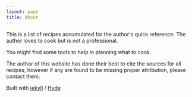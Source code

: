 ```yaml
---
layout: page
title: About
---
```


This is a list of recipes accumulated for the author's quick reference. The author loves to cook but is not a professional.

You might find some tools to help in planning what to cook.

The author of this website has done their best to cite the sources for all recipes, however if any are found to be missing proper attribution, please contact them.

Built with [jekyll](https://github.com/jekyll/jekyll) /
[Hyde](https://hyde.getpoole.com/)
